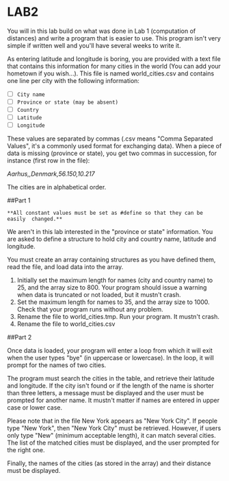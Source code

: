 # LAB2 

You will in this lab build on what was done in Lab 1 (computation of 
distances) and write a program that is easier to use. This program isn't very 
simple if written well and you'll have several weeks to write it. 

As entering latitude and longitude is boring, you are provided with a text file 
that contains this information for many cities in the world (You can add your 
hometown if you wish...). This file is named world_cities.csv and contains one 
line per city with the following information: 
 - [ ] `City name`
 - [ ] `Province or state (may be absent) `
 - [ ] `Country `
 - [ ] `Latitude `
 - [ ] `Longitude `

These values are separated by commas (.csv means "Comma Separated 
Values", it's a commonly used format for exchanging data). When a piece of 
data is missing (province or state), you get two commas in succession, for 
instance (first row in the file): 

*Aarhus,,Denmark,56.150,10.217*

The cities are in alphabetical order. 

##Part 1

`**All constant values must be set as #define so that they can be easily 
changed.**`

We aren't in this lab interested in the "province or state" information. You are 
asked to define a structure to hold city and country name, latitude and 
longitude. 

You must create an array containing structures as you have defined them, 
read the file, and load data into the array. 

1. Initially set the maximum length for names (city and country name) to 25, 
and the array size to 800. Your program should issue a warning when data is 
truncated or not loaded, but it mustn't crash. 
2. Set the maximum length for names to 35, and the array size to 1000.  Check 
that your program runs without any problem. 
3. Rename the file to world_cities.tmp. Run your program. It mustn't crash. 
4. Rename the file to world_cities.csv 

##Part 2

Once data is loaded, your program will enter a loop from which it will exit 
when the user types "bye" (in uppercase or lowercase). In the loop, it will 
prompt for the names of two cities. 

The program must search the cities in the table, and retrieve their latitude and 
longitude. If the city isn't found or if the length of the name is shorter than 
three letters, a message must be displayed and the user must be prompted for 
another name. It mustn't matter if names are entered in upper case or lower 
case. 

Please note that in the file New York appears as "New York City". If people 
type "New York", then "New York City" must be retrieved. However, if users 
only type "New" (minimum acceptable length), it can match several cities. The 
list of the matched cities must be displayed, and the user prompted for the 
right one.  

Finally, the names of the cities (as stored in the array) and their distance must 
be displayed. 
